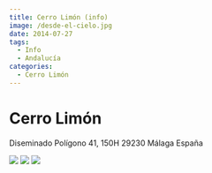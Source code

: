 ```yaml
---
title: Cerro Limón (info)
image: /desde-el-cielo.jpg
date: 2014-07-27
tags:
  - Info
  - Andalucía
categories:
  - Cerro Limón
---
```


# Cerro Limón
Diseminado Polígono 41, 150H
29230 Málaga
España

![](/desde-el-cielo.jpg)
![](/Diseminado_Poligono_41.jpg)
![](/cerro-limon-large.png)
